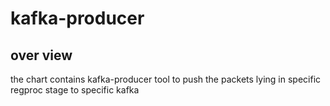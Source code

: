 # kafka-producer
## over view

the chart contains kafka-producer tool to push the packets lying in specific regproc stage to specific kafka

